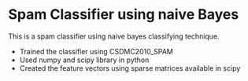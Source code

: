 Spam Classifier using naive Bayes
=================================

This is a spam classifier using naive bayes classifying technique.

* Trained the classifier using CSDMC2010_SPAM
* Used numpy and scipy library in python
* Created the feature vectors using sparse matrices available in scipy
